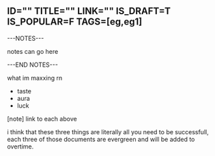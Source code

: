 ID=""
TITLE=""
LINK=""
IS_DRAFT=T
IS_POPULAR=F
TAGS=[eg,eg1]
----------

---NOTES---

notes can go here

---END NOTES---

what im maxxing rn

- taste
- aura
- luck

[note] link to each above

i think that these three things are literally all you need to be successfull, each three of those documents are evergreen and will be added to overtime.



